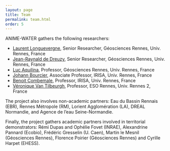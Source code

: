 ```yaml
---
layout: page
title: Team
permalink: team.html
order: 5
---
```


ANIME-WATER gathers the following researchers: 


* [Laurent Longuevergne](#), Senior Researcher, Géosciences Rennes, Univ. Rennes, France
* [Jean-Raynald de Dreuzy](#), Senior Researcher, Géosciences Rennes, Univ. Rennes, France
* [Luc Aquilina](#), Professor, Géosciences Rennes, Univ. Rennes, France
* [Johann Bourcier](#), Associate Professor, IRISA, Univ. Rennes, France
* [Benoit Combemale](https://www.irit.fr/~Benoit.Combemale/), Professor, IRISA, Univ. Rennes, France
* [Véronique Van Tilbeurgh](#), Professor, ESO Rennes, Univ. Rennes 2, France

The project also involves non-academic partners: Eau du Bassin Rennais (EBR), Rennes Métropole (RM), Lorient Agglomération (LA), DREAL Normandie, and Agence de l’eau Seine-Normandie.

Finally, the project gathers academic partners involved in territorial demonstrators: Rémi Dupas and Ophélie Fovet (INRAE), Alexandrine Pannard (Ecobio), Frédéric Gresselin (U. Caen), Martin le Mesnil (Géosciences Rennes), Florence Poirier (Géosciences Rennes) and Cyrille Harpet (EHESS). 

